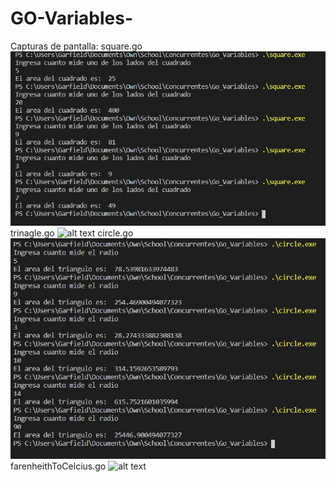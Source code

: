 # GO-Variables-

Capturas de pantalla:
square.go
![alt text][square]
trinagle.go
![alt text][trinagle]
circle.go
![alt text][circle]
farenheithToCelcius.go
![alt text][farenheithToCelcius]

[square]: https://github.com/Arevalo-Edgar14/GO-Variables-/raw/master/ScreenShots/square.jpg "square ss"
[trinagle]: https://github.com/Arevalo-Edgar14/GO-Variables-/raw/master/ScreenShots/trinagle.jpg "trinagle ss"
[circle]: https://github.com/Arevalo-Edgar14/GO-Variables-/raw/master/ScreenShots/circle.jpg "circle ss"
[farenheithToCelcius]: https://github.com/Arevalo-Edgar14/GO-Variables-/raw/master/ScreenShots/farenheithToCelcius.jpg "farenheithToCelcius ss"